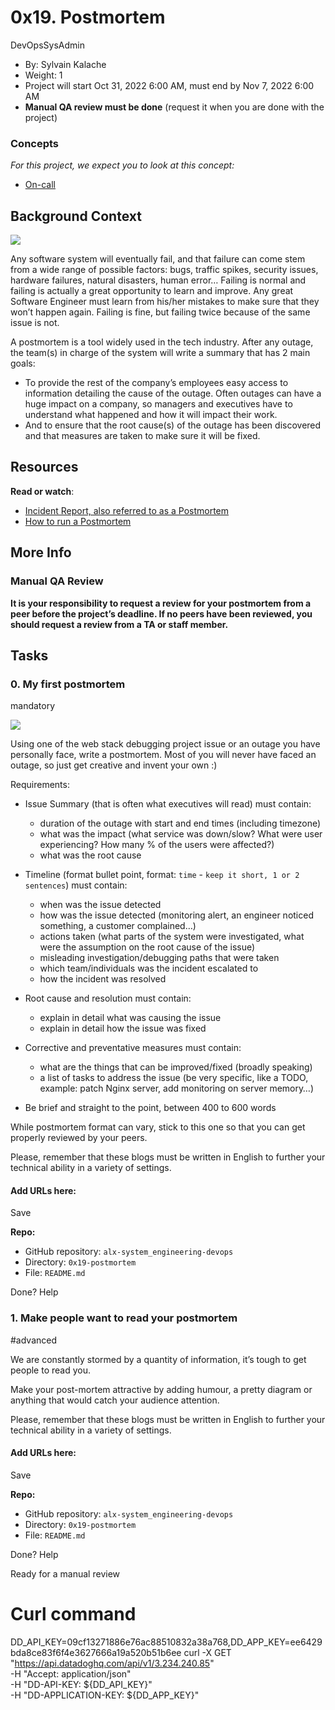 
# 0x19. Postmortem

DevOpsSysAdmin

-   By:  Sylvain Kalache
-   Weight:  1
-   Project will start  Oct 31, 2022 6:00 AM, must end by  Nov 7, 2022 6:00 AM
-   **Manual QA review must be done**  (request it when you are done with the project)

### Concepts

_For this project, we expect you to look at this concept:_

-   [On-call](https://alx-intranet.hbtn.io/concepts/39)

## Background Context

[![](https://s3.amazonaws.com/intranet-projects-files/holbertonschool-sysadmin_devops/294/tWUPWmR.png)](https://youtu.be/rp5cVMNmbro)

Any software system will eventually fail, and that failure can come stem from a wide range of possible factors: bugs, traffic spikes, security issues, hardware failures, natural disasters, human error… Failing is normal and failing is actually a great opportunity to learn and improve. Any great Software Engineer must learn from his/her mistakes to make sure that they won’t happen again. Failing is fine, but failing twice because of the same issue is not.

A postmortem is a tool widely used in the tech industry. After any outage, the team(s) in charge of the system will write a summary that has 2 main goals:

-   To provide the rest of the company’s employees easy access to information detailing the cause of the outage. Often outages can have a huge impact on a company, so managers and executives have to understand what happened and how it will impact their work.
-   And to ensure that the root cause(s) of the outage has been discovered and that measures are taken to make sure it will be fixed.

## Resources

**Read or watch**:

-   [Incident Report, also referred to as a Postmortem](https://alx-intranet.hbtn.io/rltoken/vkEjk-M6yBWW-wyB-7-I9Q "Incident Report, also referred to as a Postmortem")
-   [How to run a Postmortem](https://alx-intranet.hbtn.io/rltoken/pzE_VO7Bfe49K_MhkOyzdQ "How to run a Postmortem")

## More Info

### Manual QA Review

**It is your responsibility to request a review for your postmortem from a peer before the project’s deadline. If no peers have been reviewed, you should request a review from a TA or staff member.**

## Tasks

### 0. My first postmortem

mandatory

[![](https://s3.amazonaws.com/intranet-projects-files/holbertonschool-sysadmin_devops/294/pQ9YzVY.gif)](https://twitter.com/devopsreact/status/834887829486399488)

Using one of the web stack debugging project issue or an outage you have personally face, write a postmortem. Most of you will never have faced an outage, so just get creative and invent your own :)

Requirements:

-   Issue Summary (that is often what executives will read) must contain:
    -   duration of the outage with start and end times (including timezone)
    -   what was the impact (what service was down/slow? What were user experiencing? How many % of the users were affected?)
    -   what was the root cause
-   Timeline (format bullet point, format:  `time`  -  `keep it short, 1 or 2 sentences`) must contain:
    
    -   when was the issue detected
    -   how was the issue detected (monitoring alert, an engineer noticed something, a customer complained…)
    -   actions taken (what parts of the system were investigated, what were the assumption on the root cause of the issue)
    -   misleading investigation/debugging paths that were taken
    -   which team/individuals was the incident escalated to
    -   how the incident was resolved
-   Root cause and resolution must contain:
    
    -   explain in detail what was causing the issue
    -   explain in detail how the issue was fixed
-   Corrective and preventative measures must contain:
    
    -   what are the things that can be improved/fixed (broadly speaking)
    -   a list of tasks to address the issue (be very specific, like a TODO, example: patch Nginx server, add monitoring on server memory…)
-   Be brief and straight to the point, between 400 to 600 words
    

While postmortem format can vary, stick to this one so that you can get properly reviewed by your peers.

Please, remember that these blogs must be written in English to further your technical ability in a variety of settings.

#### Add URLs here:

Save

**Repo:**

-   GitHub repository:  `alx-system_engineering-devops`
-   Directory:  `0x19-postmortem`
-   File:  `README.md`

Done?  Help

### 1. Make people want to read your postmortem

#advanced

We are constantly stormed by a quantity of information, it’s tough to get people to read you.

Make your post-mortem attractive by adding humour, a pretty diagram or anything that would catch your audience attention.

Please, remember that these blogs must be written in English to further your technical ability in a variety of settings.

#### Add URLs here:

Save

**Repo:**

-   GitHub repository:  `alx-system_engineering-devops`
-   Directory:  `0x19-postmortem`
-   File:  `README.md`

Done?  Help

Ready for a  manual review



# Curl command
DD_API_KEY=09cf13271886e76ac88510832a38a768,DD_APP_KEY=ee6429bda8ce83f6f4e3627666a19a520b51b6ee
curl -X GET "https://api.datadoghq.com/api/v1/3.234.240.85" \
-H "Accept: application/json" \
-H "DD-API-KEY: ${DD_API_KEY}" \
-H "DD-APPLICATION-KEY: ${DD_APP_KEY}"
